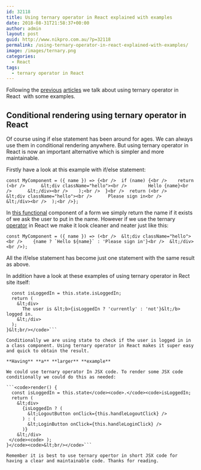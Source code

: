 ```yaml
---
id: 32118
title: Using ternary operator in React explained with examples
date: 2018-08-31T21:58:37+00:00
author: admin
layout: post
guid: http://www.nikpro.com.au/?p=32118
permalink: /using-ternary-operator-in-react-explained-with-examples/
image: /images/ternary.png
categories:
  - React
tags:
  - ternary operator in React
---
```

Following the [previous](http://www.nikpro.com.au/using-es6-features-in-react-application-codes-spread-operator/) [articles](http://www.nikpro.com.au/using-es6-features-in-react-application-codes-spread-operator/) we talk about using ternary operator in React  with some examples.

## Conditional rendering using ternary operator in React 

Of course using if else statement has been around for ages. We can always use them in conditional rendering anywhere. But using ternary operator in React is now an important alternative which is simpler and more maintainable.

Firstly have a look at this example with if/else statement:

```const MyComponent = ({ name }) => {<br />  if (name) {<br />    return (<br />      &lt;div className="hello"><br />        Hello {name}<br />      &lt;/div><br />    );<br />  }<br />  return (<br />    &lt;div className="hello"><br />      Please sign in<br />    &lt;/div><br />  );<br />};```

In [this functional](http://www.nikpro.com.au/functional-component-in-react-explained-with-examples/) component of a form we simply return the name if it exists of we ask the user to put in the name. However if we use the ternary [operator](http://www.nikpro.com.au/the-ternary-operator-in-javascript-with-some-examples-explained/) in React we make it look cleaner and neater just like this:

```const MyComponent = ({ name }) => (<br />  &lt;div className="hello"><br />    {name ? `Hello ${name}` : 'Please sign in'}<br />  &lt;/div><br />);```

All the if/else statement has become just one statement with the same result as above.  

In addition have a look at these examples of using ternary operator in Rect site itself:

```<code>render() {
  const isLoggedIn = this.state.isLoggedIn;
  return (
    &lt;div>
      The user is &lt;b>{isLoggedIn ? 'currently' : 'not'}&lt;/b> logged in.
    &lt;/div>
  );
}&lt;br/></code>```

Conditionally we are using state to check if the user is logged in in a class component. Using ternary operator in React makes it super easy and quick to obtain the result. 

**Having** **a** **larger** **example**

We could use ternary operator In JSX code. To render some JSX code conditionally we could do this as needed:

```<code>render() {
  const isLoggedIn = this.state</code><code>.</code><code>isLoggedIn;
  return (
    &lt;div>
      {isLoggedIn ? (
        &lt;LogoutButton onClick={this.handleLogoutClick} />
      ) : (
        &lt;LoginButton onClick={this.handleLoginClick} />
      )}
    &lt;/div>
 </code><code> );
}</code><code>&lt;br/></code>```

Remember it is best to use ternary opertor in short JSX code for having a clear and maintainable code. Thanks for reading. 